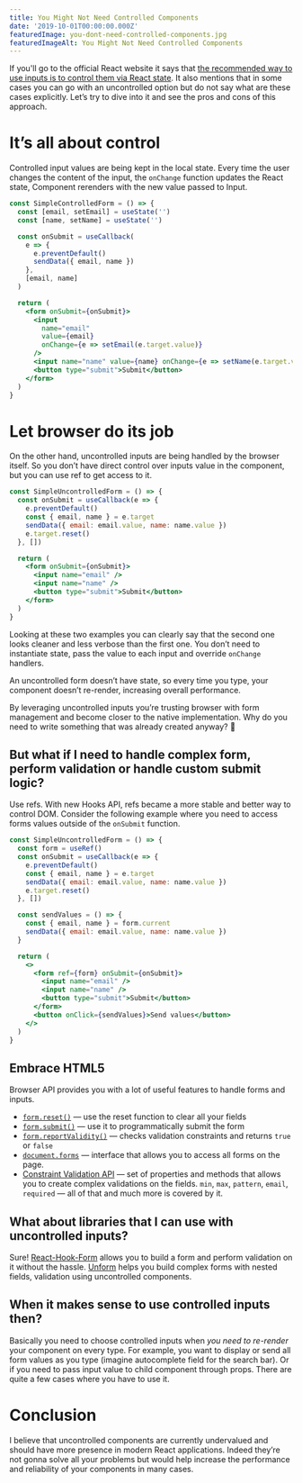 ```yaml
---
title: You Might Not Need Controlled Components
date: '2019-10-01T00:00:00.000Z'
featuredImage: you-dont-need-controlled-components.jpg
featuredImageAlt: You Might Not Need Controlled Components
---
```


If you'll go to the official React website it says that [the recommended way to use inputs is to control them via React state](https://reactjs.org/docs/uncontrolled-components.html). It also mentions that in some cases you can go with an uncontrolled option but do not say what are these cases explicitly. Let’s try to dive into it and see the pros and cons of this approach.

# It’s all about control

Controlled input values are being kept in the local state. Every time the user changes the content of the input, the `onChange` function updates the React state, Component rerenders with the new value passed to Input.

```jsx
const SimpleControlledForm = () => {
  const [email, setEmail] = useState('')
  const [name, setName] = useState('')

  const onSubmit = useCallback(
    e => {
      e.preventDefault()
      sendData({ email, name })
    },
    [email, name]
  )

  return (
    <form onSubmit={onSubmit}>
      <input
        name="email"
        value={email}
        onChange={e => setEmail(e.target.value)}
      />
      <input name="name" value={name} onChange={e => setName(e.target.value)} />
      <button type="submit">Submit</button>
    </form>
  )
}
```

# Let browser do its job

On the other hand, uncontrolled inputs are being handled by the browser itself. So you don’t have direct control over inputs value in the component, but you can use ref to get access to it.

```jsx
const SimpleUncontrolledForm = () => {
  const onSubmit = useCallback(e => {
    e.preventDefault()
    const { email, name } = e.target
    sendData({ email: email.value, name: name.value })
    e.target.reset()
  }, [])

  return (
    <form onSubmit={onSubmit}>
      <input name="email" />
      <input name="name" />
      <button type="submit">Submit</button>
    </form>
  )
}
```

Looking at these two examples you can clearly say that the second one looks cleaner and less verbose than the first one. You don’t need to instantiate state, pass the value to each input and override `onChange` handlers.

An uncontrolled form doesn’t have state, so every time you type, your component doesn’t re-render, increasing overall performance.

By leveraging uncontrolled inputs you’re trusting browser with form management and become closer to the native implementation. Why do you need to write something that was already created anyway? 🤔

## But what if I need to handle complex form, perform validation or handle custom submit logic?

Use refs. With new Hooks API, refs became a more stable and better way to control DOM. Consider the following example where you need to access forms values outside of the `onSubmit` function.

```jsx
const SimpleUncontrolledForm = () => {
  const form = useRef()
  const onSubmit = useCallback(e => {
    e.preventDefault()
    const { email, name } = e.target
    sendData({ email: email.value, name: name.value })
    e.target.reset()
  }, [])

  const sendValues = () => {
    const { email, name } = form.current
    sendData({ email: email.value, name: name.value })
  }

  return (
    <>
      <form ref={form} onSubmit={onSubmit}>
        <input name="email" />
        <input name="name" />
        <button type="submit">Submit</button>
      </form>
      <button onClick={sendValues}>Send values</button>
    </>
  )
}
```

## Embrace HTML5

Browser API provides you with a lot of useful features to handle forms and inputs.

- [`form.reset()`](https://developer.mozilla.org/en-US/docs/Web/API/HTMLFormElement/reset) — use the reset function to clear all your fields
- [`form.submit()`](https://developer.mozilla.org/en-US/docs/Web/API/HTMLFormElement/submit) — use it to programmatically submit the form
- [`form.reportValidity()`](https://developer.mozilla.org/en-US/docs/Web/API/HTMLFormElement/reportValidity) — checks validation constraints and returns `true` or `false`
- [`document.forms`](https://developer.mozilla.org/en-US/docs/Web/API/Document/forms) — interface that allows you to access all forms on the page.
- [Constraint Validation API](https://developer.mozilla.org/en-US/docs/Web/Guide/HTML/HTML5/Constraint_validation) — set of properties and methods that allows you to create complex validations on the fields. `min`, `max`, `pattern`, `email`, `required` — all of that and much more is covered by it.

## What about libraries that I can use with uncontrolled inputs?

Sure! [React-Hook-Form](https://github.com/react-hook-form/react-hook-form) allows you to build a form and perform validation on it without the hassle. [Unform](https://github.com/Rocketseat/unform) helps you build complex forms with nested fields, validation using uncontrolled components.

## When it makes sense to use controlled inputs then?

Basically you need to choose controlled inputs when _you need to re-render_ your component on every type. For example, you want to display or send all form values as you type (imagine autocomplete field for the search bar). Or if you need to pass input value to child component through props. There are quite a few cases where you have to use it.

# Conclusion

I believe that uncontrolled components are currently undervalued and should have more presence in modern React applications. Indeed they’re not gonna solve all your problems but would help increase the performance and reliability of your components in many cases.
